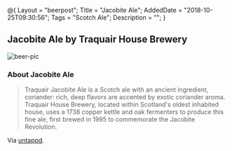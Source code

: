 @{
    Layout = "beerpost";
    Title = "Jacobite Ale";
    AddedDate = "2018-10-25T09:30:56";
    Tags = "Scotch Ale";
    Description = "";
}

## Jacobite Ale by Traquair House Brewery

![beer-pic]

### About Jacobite Ale

> Traquair Jacobite Ale is a Scotch ale with an ancient ingredient, coriander: rich, deep flavors are accented by exotic coriander aroma. Traquair House Brewery, located within Scotland's oldest inhabited house, uses a 1738 copper kettle and oak fermenters to produce this fine ale, first brewed in 1995 to commemorate the Jacobite Revolution.


Via [untappd][untappd-url].

[untappd-url]: <https://untappd.com/b/traquair-house-brewery-jacobite-ale/3354>
[beer-pic]: https://jasonpowley.com/assets/img/2018-10-25-jacobite-ale.jpeg "Jacobite Ale by Traquair House Brewery"

